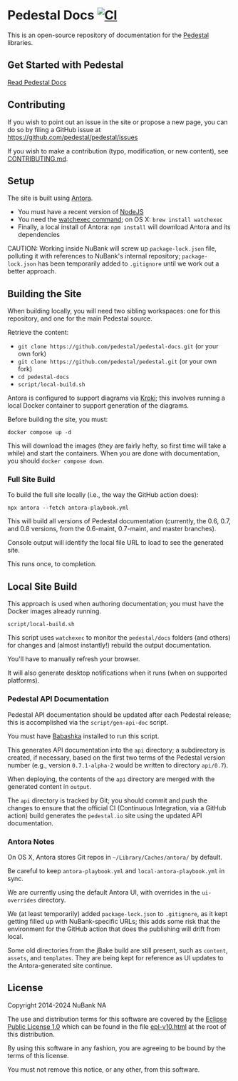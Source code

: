 # Pedestal Docs [![CI](https://github.com/pedestal/pedestal-docs/actions/workflows/ci.yml/badge.svg)](https://github.com/pedestal/pedestal-docs/actions/workflows/ci.yml)

This is an open-source repository of documentation for the
[Pedestal](https://github.com/pedestal/pedestal) libraries.

## Get Started with Pedestal

[Read Pedestal Docs](http://pedestal.io)

##  Contributing

If you wish to point out an issue in the site or propose a new page,
you can do so by filing a GitHub issue at
https://github.com/pedestal/pedestal/issues

If you wish to make a contribution (typo, modification, or new
content), see [CONTRIBUTING.md](./CONTRIBUTING.md).

## Setup

The site is built using [Antora](https://antora.org/).

* You must have a recent version of [NodeJS](https://nodejs.org/)
* You need the  [watchexec command](https://github.com/watchexec/watchexec); on OS X: `brew install watchexec`
* Finally, a local install of Antora: `npm install` will download Antora and its dependencies

CAUTION: Working inside NuBank will screw up `package-lock.json` file, polluting it with references to NuBank's internal repository; 
`package-lock.json` has been temporarily added to `.gitignore` until we work out a better approach.

## Building the Site

When building locally, you will need two sibling workspaces: one for this repository, and one for the main
Pedestal source.

Retrieve the content:

* `git clone https://github.com/pedestal/pedestal-docs.git` (or your own fork)
* `git clone https://github.com/pedestal/pedestal.git` (or your own fork)
* `cd pedestal-docs`
* `script/local-build.sh`

Antora is configured to support diagrams via [Kroki](https://kroki.io/); this involves
running a local Docker container to support generation of the diagrams.

Before building the site, you must:

    docker compose up -d

This will download the images (they are fairly hefty, so first time will take a while) and start the containers.
When you are done with documentation, you should `docker compose down`.

### Full Site Build

To build the full site locally (i.e., the way the GitHub action does):

    npx antora --fetch antora-playbook.yml

This will build all versions of Pedestal documentation (currently, the 0.6, 0.7, and 0.8 versions,
from the 0.6-maint, 0.7-maint, and master branches).

Console output will identify the local file URL to load to see the generated site.

This runs once, to completion.

## Local Site Build

This approach is used when authoring documentation; you must have the Docker images already running.

    script/local-build.sh

This script uses `watchexec` to monitor the `pedestal/docs` folders (and others) for changes and (almost instantly!)
rebuild the output documentation.

You'll have to manually refresh your browser.

It will also generate desktop notifications when it runs (when on supported platforms).

### Pedestal API Documentation

Pedestal API documentation should be updated after each Pedestal release; this is accomplished via
the `script/gen-api-doc` script.

You must have [Babashka](https://github.com/babashka/babashka) installed to run this script.

This generates API documentation into the `api` directory; a subdirectory is created, if necessary,
based on the first two terms of the Pedestal version number (e.g., version `0.7.1-alpha-2` would be
written to directory `api/0.7`). 

When deploying, the contents of the `api` directory are merged with the generated content in `output`.

The `api` directory is tracked by Git; you should commit and push the changes to ensure that the
official CI (Continuous Integration, via a GitHub action) build generates the `pedestal.io` site using
the updated API documentation.

### Antora Notes
 
On OS X, Antora stores Git repos in `~/Library/Caches/antora/` by default.

Be careful to keep `antora-playbook.yml` and `local-antora-playbook.yml` in sync.

We are currently using the default Antora UI, with overrides in the `ui-overrides` directory.

We (at least temporarily) added `package-lock.json` to `.gitignore`, as it kept getting filled up
with NuBank-specific URLs; this adds some risk that the environment for the GitHub action that does
the publishing will drift from local.

Some old directories from the jBake build are still present, such as `content`, `assets`,
and `templates`.  They are being kept for reference as UI updates to the Antora-generated
site continue.

License
-------
Copyright 2014-2024 NuBank NA

The use and distribution terms for this software are covered by the
[Eclipse Public License 1.0](http://opensource.org/licenses/eclipse-1.0)
which can be found in the file [epl-v10.html](epl-v10.html) at the root of this
distribution.

By using this software in any fashion, you are agreeing to be bound by
the terms of this license.

You must not remove this notice, or any other, from this software.
